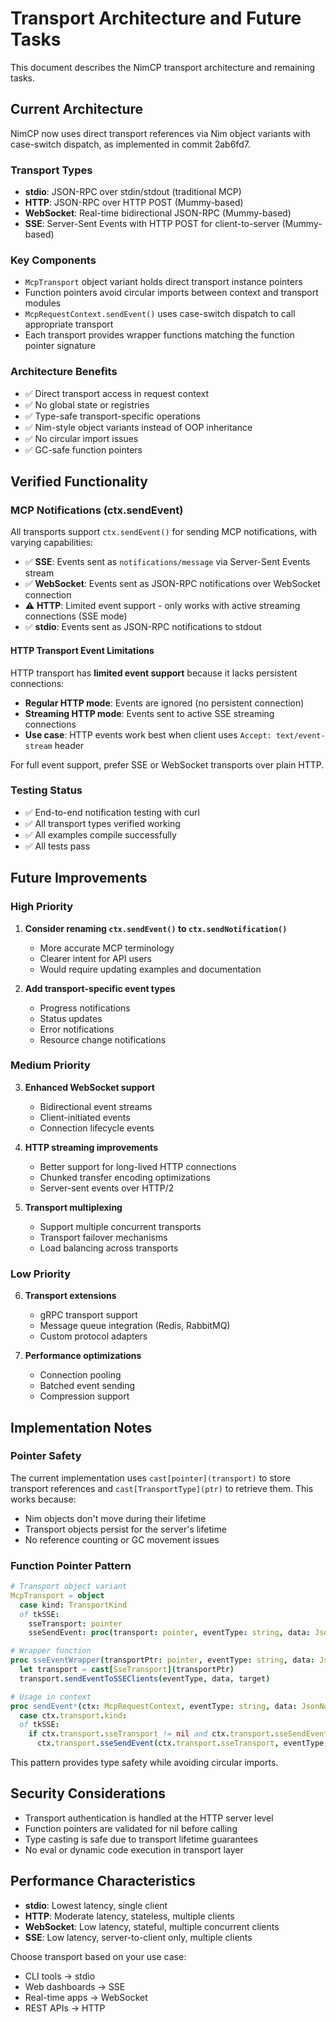 # Transport Architecture and Future Tasks

This document describes the NimCP transport architecture and remaining tasks.

## Current Architecture

NimCP now uses direct transport references via Nim object variants with case-switch dispatch, as implemented in commit 2ab6fd7.

### Transport Types

- **stdio**: JSON-RPC over stdin/stdout (traditional MCP)
- **HTTP**: JSON-RPC over HTTP POST (Mummy-based)
- **WebSocket**: Real-time bidirectional JSON-RPC (Mummy-based) 
- **SSE**: Server-Sent Events with HTTP POST for client-to-server (Mummy-based)

### Key Components

- `McpTransport` object variant holds direct transport instance pointers
- Function pointers avoid circular imports between context and transport modules
- `McpRequestContext.sendEvent()` uses case-switch dispatch to call appropriate transport
- Each transport provides wrapper functions matching the function pointer signature

### Architecture Benefits

- ✅ Direct transport access in request context
- ✅ No global state or registries
- ✅ Type-safe transport-specific operations
- ✅ Nim-style object variants instead of OOP inheritance
- ✅ No circular import issues
- ✅ GC-safe function pointers

## Verified Functionality

### MCP Notifications (ctx.sendEvent)

All transports support `ctx.sendEvent()` for sending MCP notifications, with varying capabilities:

- ✅ **SSE**: Events sent as `notifications/message` via Server-Sent Events stream
- ✅ **WebSocket**: Events sent as JSON-RPC notifications over WebSocket connection  
- ⚠️ **HTTP**: Limited event support - only works with active streaming connections (SSE mode)
- ✅ **stdio**: Events sent as JSON-RPC notifications to stdout

#### HTTP Transport Event Limitations

HTTP transport has **limited event support** because it lacks persistent connections:

- **Regular HTTP mode**: Events are ignored (no persistent connection)
- **Streaming HTTP mode**: Events sent to active SSE streaming connections
- **Use case**: HTTP events work best when client uses `Accept: text/event-stream` header

For full event support, prefer SSE or WebSocket transports over plain HTTP.

### Testing Status

- ✅ End-to-end notification testing with curl
- ✅ All transport types verified working
- ✅ All examples compile successfully
- ✅ All tests pass

## Future Improvements

### High Priority

1. **Consider renaming `ctx.sendEvent()` to `ctx.sendNotification()`**
   - More accurate MCP terminology
   - Clearer intent for API users
   - Would require updating examples and documentation

2. **Add transport-specific event types**
   - Progress notifications
   - Status updates  
   - Error notifications
   - Resource change notifications

### Medium Priority

3. **Enhanced WebSocket support**
   - Bidirectional event streams
   - Client-initiated events
   - Connection lifecycle events

4. **HTTP streaming improvements**
   - Better support for long-lived HTTP connections
   - Chunked transfer encoding optimizations
   - Server-sent events over HTTP/2

5. **Transport multiplexing**
   - Support multiple concurrent transports
   - Transport failover mechanisms
   - Load balancing across transports

### Low Priority

6. **Transport extensions**
   - gRPC transport support
   - Message queue integration (Redis, RabbitMQ)
   - Custom protocol adapters

7. **Performance optimizations**
   - Connection pooling
   - Batched event sending
   - Compression support

## Implementation Notes

### Pointer Safety

The current implementation uses `cast[pointer](transport)` to store transport references and `cast[TransportType](ptr)` to retrieve them. This works because:

- Nim objects don't move during their lifetime
- Transport objects persist for the server's lifetime
- No reference counting or GC movement issues

### Function Pointer Pattern

```nim
# Transport object variant
McpTransport = object
  case kind: TransportKind
  of tkSSE:
    sseTransport: pointer
    sseSendEvent: proc(transport: pointer, eventType: string, data: JsonNode, target: string) {.gcsafe.}

# Wrapper function  
proc sseEventWrapper(transportPtr: pointer, eventType: string, data: JsonNode, target: string) {.gcsafe.} =
  let transport = cast[SseTransport](transportPtr)
  transport.sendEventToSSEClients(eventType, data, target)

# Usage in context
proc sendEvent*(ctx: McpRequestContext, eventType: string, data: JsonNode, target: string = "") =
  case ctx.transport.kind:
  of tkSSE:
    if ctx.transport.sseTransport != nil and ctx.transport.sseSendEvent != nil:
      ctx.transport.sseSendEvent(ctx.transport.sseTransport, eventType, data, target)
```

This pattern provides type safety while avoiding circular imports.

## Security Considerations

- Transport authentication is handled at the HTTP server level
- Function pointers are validated for nil before calling
- Type casting is safe due to transport lifetime guarantees
- No eval or dynamic code execution in transport layer

## Performance Characteristics

- **stdio**: Lowest latency, single client
- **HTTP**: Moderate latency, stateless, multiple clients  
- **WebSocket**: Low latency, stateful, multiple concurrent clients
- **SSE**: Low latency, server-to-client only, multiple clients

Choose transport based on your use case:
- CLI tools → stdio
- Web dashboards → SSE  
- Real-time apps → WebSocket
- REST APIs → HTTP